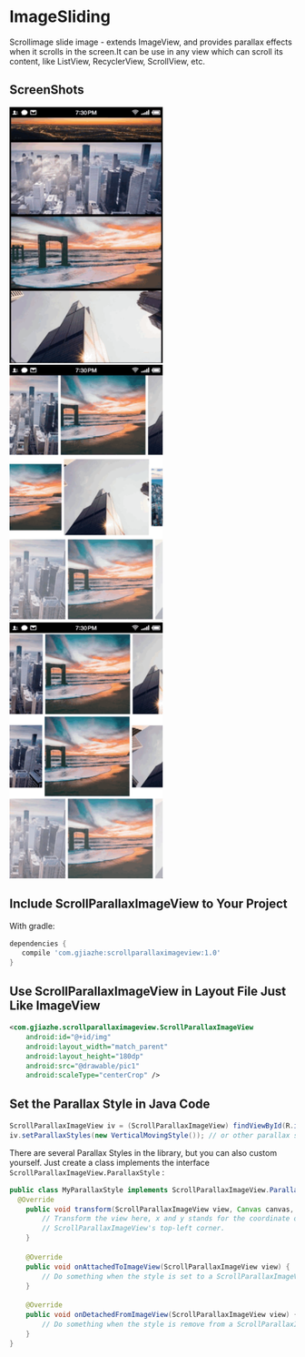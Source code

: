 # ImageSliding

Scrollimage slide image - extends ImageView, and provides parallax effects when it scrolls in the screen.It can be use in any view which can scroll its content, like ListView, RecyclerView, ScrollView, etc.

## ScreenShots

<img src="screenshot/ss1.gif" width="270">



<img src="screenshot/ss2.gif" width="270">



<img src="screenshot/ss3.gif" width="270">



## Include ScrollParallaxImageView to Your Project

With gradle:

```groovy
dependencies {
   compile 'com.gjiazhe:scrollparallaximageview:1.0'
}
```

## Use ScrollParallaxImageView in Layout File Just Like ImageView

```xml
<com.gjiazhe.scrollparallaximageview.ScrollParallaxImageView
    android:id="@+id/img"
    android:layout_width="match_parent"
    android:layout_height="180dp"
    android:src="@drawable/pic1"
    android:scaleType="centerCrop" />
```

## Set the Parallax Style in Java Code

```java
ScrollParallaxImageView iv = (ScrollParallaxImageView) findViewById(R.id.img);
iv.setParallaxStyles(new VerticalMovingStyle()); // or other parallax styles
```

There are several Parallax Styles in the library, but you can also custom  yourself.  Just create a class implements the interface `ScrollParallaxImageView.ParallaxStyle` :

```java
public class MyParallaxStyle implements ScrollParallaxImageView.ParallaxStyle {
  @Override
    public void transform(ScrollParallaxImageView view, Canvas canvas, int x, int y) {
        // Transform the view here, x and y stands for the coordinate of
        // ScrollParallaxImageView's top-left corner.
    }
  
    @Override
    public void onAttachedToImageView(ScrollParallaxImageView view) {
		// Do something when the style is set to a ScrollParallaxImageView.
    }

    @Override
    public void onDetachedFromImageView(ScrollParallaxImageView view) {
		// Do something when the style is remove from a ScrollParallaxImageView.
    }
}
